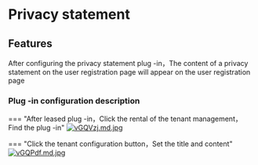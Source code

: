 # Privacy statement

## Features
After configuring the privacy statement plug -in，The content of a privacy statement on the user registration page will appear on the user registration page

### Plug -in configuration description

=== "After leased plug -in，Click the rental of the tenant management，Find the plug -in"
    [![vGQVzj.md.jpg](https://s1.ax1x.com/2022/08/11/vGQVzj.md.jpg)](https://imgtu.com/i/vGQVzj)
    
=== "Click the tenant configuration button，Set the title and content"
    [![vGQPdf.md.jpg](https://s1.ax1x.com/2022/08/11/vGQPdf.md.jpg)](https://imgtu.com/i/vGQPdf)

